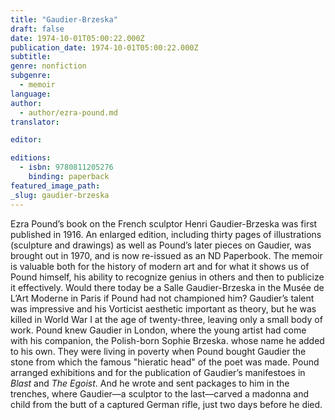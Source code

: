 ```yaml
---
title: "Gaudier-Brzeska"
draft: false
date: 1974-10-01T05:00:22.000Z
publication_date: 1974-10-01T05:00:22.000Z
subtitle:
genre: nonfiction
subgenre:
  - memoir
language:
author:
  - author/ezra-pound.md
translator:

editor:

editions:
  - isbn: 9780811205276
    binding: paperback
featured_image_path:
_slug: gaudier-brzeska
---
```


Ezra Pound’s book on the French sculptor Henri Gaudier-Brzeska was first published in 1916. An enlarged edition, including thirty pages of illustrations (sculpture and drawings) as well as Pound’s later pieces on Gaudier, was brought out in 1970, and is now re-issued as an ND Paperbook. The memoir is valuable both for the history of modern art and for what it shows us of Pound himself, his ability to recognize genius in others and then to publicize it effectively. Would there today be a Salle Gaudier-Brzeska in the Musée de L’Art Moderne in Paris if Pound had not championed him? Gaudier’s talent was impressive and his Vorticist aesthetic important as theory, but he was killed in World War I at the age of twenty-three, leaving only a small body of work. Pound knew Gaudier in London, where the young artist had come with his companion, the Polish-born Sophie Brzeska. whose name he added to his own. They were living in poverty when Pound bought Gaudier the stone from which the famous "hieratic head" of the poet was made. Pound arranged exhibitions and for the publication of Gaudier’s manifestoes in _Blast_ and _The Egoist_. And he wrote and sent packages to him in the trenches, where Gaudier––a sculptor to the last––carved a madonna and child from the butt of a captured German rifle, just two days before he died.

